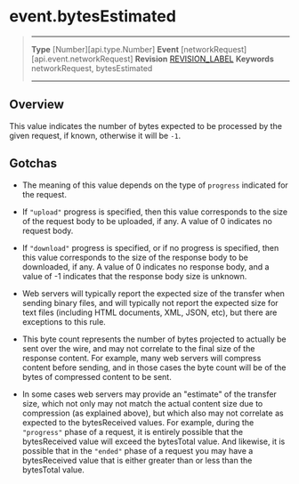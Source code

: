 # event.bytesEstimated

> --------------------- ------------------------------------------------------------------------------------------
> __Type__              [Number][api.type.Number]
> __Event__             [networkRequest][api.event.networkRequest]
> __Revision__          [REVISION_LABEL](REVISION_URL)
> __Keywords__          networkRequest, bytesEstimated
> --------------------- ------------------------------------------------------------------------------------------

## Overview

This value indicates the number of bytes expected to be processed by the given request, if known, otherwise it will be `-1`. 

## Gotchas

* The meaning of this value depends on the type of `progress` indicated for the request.  

* If `"upload"` progress is specified, then this value corresponds to the size of the request body to be uploaded, if any.  A value of 0 indicates no request body.

* If `"download"` progress is specified, or if no progress is specified, then this value corresponds to the size of the response body to be downloaded, if any.  A value of 0 indicates no response body, and a value of -1 indicates that the response body size is unknown.

* Web servers will typically report the expected size of the transfer when sending binary files, and will typically not report the expected size for text files (including HTML documents, XML, JSON, etc), but there are exceptions to this rule.  

* This byte count represents the number of bytes projected to actually be sent over the wire, and may not correlate to the final size of the response content.  For example, many web servers will compress content before sending, and in those cases the byte count will be of the bytes of compressed content to be sent.

* In some cases web servers may provide an "estimate" of the transfer size, which not only may not match the actual content size due to compression (as explained above), but which also may not correlate as expected to the bytesReceived values.  For example, during the `"progress"` phase of a request, it is entirely possible that the bytesReceived value will exceed the bytesTotal value.  And likewise, it is possible that in the `"ended"` phase of a request you may have a bytesReceived value that is either greater than or less than the bytesTotal value.